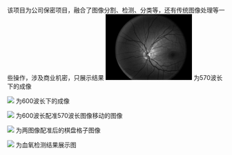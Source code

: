 该项目为公司保密项目，融合了图像分割、检测、分类等，还有传统图像处理等一些操作，涉及商业机密，只展示结果
<img src="./images2/2_570_OD.bmp" width="200px">  为570波长下的成像

<img src="./images/2_600_OD.bmp" width="250px">   为600波长下的成像

<img src="./images/2_600_OD_moving.bmp" width="250px">   为600波长配准570波长图像移动的图像

<img src="./images/2_register.bmp" width="250px">   为两图像配准后的棋盘格子图像

<img src="./images/2_result.bmp" width="250px">   为血氧检测结果展示图

